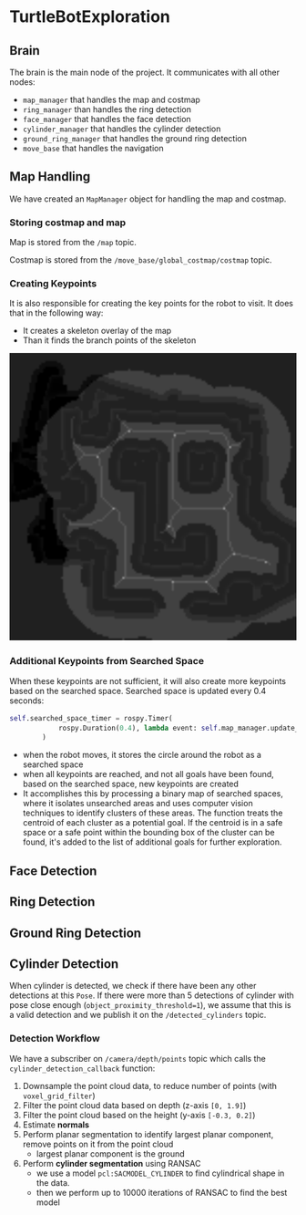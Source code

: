 # TurtleBotExploration

## Brain

The brain is the main node of the project. It communicates with all other nodes:

- `map_manager` that handles the map and costmap
- `ring_manager` than handles the ring detection
- `face_manager` that handles the face detection
- `cylinder_manager` that handles the cylinder detection
- `ground_ring_manager` that handles the ground ring detection
- `move_base` that handles the navigation

## Map Handling

We have created an `MapManager` object for handling the map and costmap.

### Storing costmap and map

Map is stored from the `/map` topic.

Costmap is stored from the `/move_base/global_costmap/costmap` topic.

### Creating Keypoints

It is also responsible for creating the key points for the robot to visit. It does that in the
following way:

- It creates a skeleton overlay of the map
- Than it finds the branch points of the skeleton

![map](./images/map.png)

### Additional Keypoints from Searched Space

When these keypoints are not sufficient, it will also create more keypoints based on the searched space. Searched space is updated every 0.4 seconds:

```python
self.searched_space_timer = rospy.Timer(
            rospy.Duration(0.4), lambda event: self.map_manager.update_searched_space()
        )
```

- when the robot moves, it stores the circle around the robot as a searched space
- when all keypoints are reached, and not all goals have been found, based on the searched space, new keypoints are created
- It accomplishes this by processing a binary map of searched spaces, where it isolates unsearched areas and uses computer vision techniques to identify clusters of these areas. The function treats the centroid of each cluster as a potential goal. If the centroid is in a safe space or a safe point within the bounding box of the cluster can be found, it's added to the list of additional goals for further exploration.

## Face Detection

## Ring Detection

## Ground Ring Detection

## Cylinder Detection

When cylinder is detected, we check if there have been any other detections at this `Pose`. If there were more than 5 detections of cylinder with pose close enough (`object_proximity_threshold=1`), we assume that this is a valid detection and we publish it on the `/detected_cylinders` topic.

### Detection Workflow

We have a subscriber on `/camera/depth/points` topic which calls the `cylinder_detection_callback` function:

1. Downsample the point cloud data, to reduce number of points (with `voxel_grid_filter`)
2. Filter the point cloud data based on depth (z-axis `[0, 1.9]`)
3. Filter the point cloud based on the height (y-axis `[-0.3, 0.2]`)
4. Estimate **normals**
5. Perform planar segmentation to identify largest planar component, remove points on it from the point cloud
   - largest planar component is the ground
6. Perform **cylinder segmentation** using RANSAC
   - we use a model `pcl:SACMODEL_CYLINDER` to find cylindrical shape in the data.
   - then we perform up to 10000 iterations of RANSAC to find the best model

